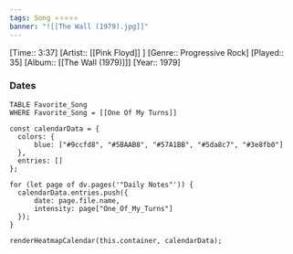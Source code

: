```yaml
---
tags: Song ⭐⭐⭐⭐⭐ 
banner: "![[The Wall (1979).jpg]]"
---
```

[Time:: 3:37]
[Artist:: [[Pink Floyd]] ]
[Genre:: Progressive Rock]
[Played:: 35]
[Album:: [[The Wall (1979)]]]
[Year:: 1979]
### Dates
````dataview
TABLE Favorite_Song
WHERE Favorite_Song = [[One Of My Turns]]
````

  ```dataviewjs
const calendarData = { 
	colors: { 
		blue: ["#9ccfd8", "#5BAAB8", "#57A1BB", "#5da8c7", "#3e8fb0"] 
	}, 
	entries: [] 
}; 

for (let page of dv.pages('"Daily Notes"')) { 
	calendarData.entries.push({ 
		date: page.file.name, 
		intensity: page["One_Of_My_Turns"]
	}); 
} 

renderHeatmapCalendar(this.container, calendarData);
```
